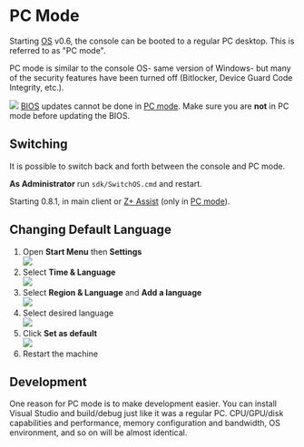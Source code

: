 # PC Mode

Starting [OS](os.md) v0.6, the console can be booted to a regular PC desktop.  This is referred to as "PC mode".

PC mode is similar to the console OS- same version of Windows- but many of the security features have been turned off (Bitlocker, Device Guard Code Integrity, etc.).

![](/docs/img/warning.png) [BIOS](bios.md) updates cannot be done in [PC mode](pc_mode.md).  Make sure you are __not__ in PC mode before updating the BIOS.

## Switching

It is possible to switch back and forth between the console and PC mode.

__As Administrator__ run `sdk/SwitchOS.cmd` and restart.

Starting 0.8.1, in main client or [Z+ Assist](ruyi_assist.md) (only in [PC mode](pc_mode.md)).

## Changing Default Language

1. Open __Start Menu__ then __Settings__  
    ![](/docs/img/os_lang_settings.png)
1. Select __Time & Language__  
    ![](/docs/img/os_lang_time_lang.png)
1. Select __Region & Language__ and __Add a language__  
    ![](/docs/img/os_lang_region_add.png)
1. Select desired language  
    ![](/docs/img/os_lang_add.png)
1. Click __Set as default__  
    ![](/docs/img/os_lang_default.png)
1. Restart the machine

## Development

One reason for PC mode is to make development easier.  You can install Visual Studio and build/debug just like it was a regular PC.  CPU/GPU/disk capabilities and performance, memory configuration and bandwidth, OS environment, and so on will be almost identical.
